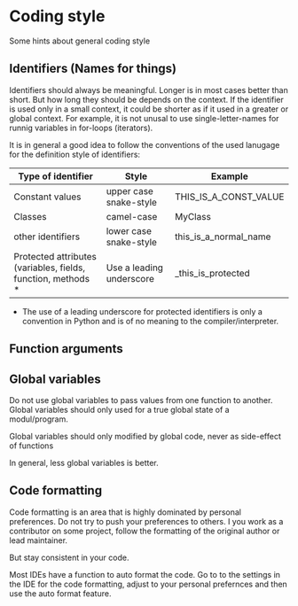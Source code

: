 # Coding style
Some hints about general coding style

## Identifiers (Names for things)
Identifiers should always be meaningful. Longer is in most cases better than short. But
how long they should be depends on the context. If the identifier is used only in a small
context, it could be shorter as if it used in a greater or global context. For example, it 
is not unusal to use single-letter-names for runnig variables in for-loops (iterators).

It is in general a good idea to follow the conventions of the used lanugage for
the definition style of identifiers:


|Type of identifier|Style                  |Example              |
|------------------|-----------------------|---------------------|
|Constant values   |upper case snake-style |THIS_IS_A_CONST_VALUE|
|Classes           |camel-case             |MyClass              |
|other identifiers |lower case snake-style |this_is_a_normal_name|
|Protected attributes (variables, fields, function, methods *|Use a leading underscore | _this_is_protected|

* The use of a leading underscore for protected identifiers is only a 
convention in Python and is of no meaning to the compiler/interpreter. 

## Function arguments


## Global variables
Do not use global variables to pass values from one function to another.
Global variables should only used for a true global state of a modul/program.

Global variables should only modified by global code, never as side-effect of
functions

In general, less global variables is better.

## Code formatting
Code formatting is an area that is highly dominated by personal preferences. Do not try
to push your preferences to others. I you work as a contributor on some project, follow
the formatting of the original author or lead maintainer.

But stay consistent in your code. 

Most IDEs have a function to auto format the code. Go to to the settings in the IDE for the
code formatting, adjust to your personal prefernces and then use the auto format feature.






